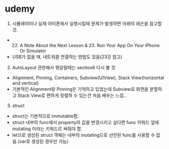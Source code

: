 # udemy

1. 시뮬레이터나 실제 아이폰에서 실행시킬때 문제가 발생하면 아래의 레슨을 참고할 것.
* 22. A Note About the Next Lesson & 23. Run Your App On Your iPhone Or Simulator
* USB가 없을 때, 네트워클 연결하는 방법도 있음(23강 참고)

2. AutoLayout 관련해서 헷갈릴때는 section6 다시 볼 것
* Alignment, Pinning, Containers, Subview(UIView), Stack View(horizontal and vertical)
* 기본적인 Alignment랑 Pinning은 기억하고 있었는데 Subview로 화면을 분할하고 Stack View로 편하게 정렬하 수 있는건 처음 배우는 느낌..  

3. struct
* struct는 기본적으로 immutable함.
* struct 내부의 func에서 property의 값을 변경시키고 싶다면 func 키워드 앞에 mutating 이라는 키워드르 써줘야 함.
* let으로 생성된 struct 객체는 내부의 mutating으로 선언된 func를 사용할 수 없음.(var로 생성된 경우만 가능)

